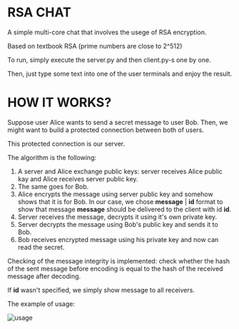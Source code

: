 # RSA CHAT

A simple multi-core chat that involves the usege of RSA encryption.

Based on textbook RSA (prime numbers are close to 2^512)

To run, simply execute the server.py and then client.py-s one by one.

Then, just type some text into one of the user terminals and enjoy the result.

# HOW IT WORKS?

Suppose user Alice wants to send a secret message to user Bob. Then, we might want to build a protected connection between both of users.

This protected connection is our server.

The algorithm is the following:

1. A server and Alice exchange public keys: server receives Alice public kay and Alice receives server public key.
2. The same goes for Bob.
3. Alice encrypts the message using server public key and somehow shows that it is for Bob. In our case, we chose **message** | **id** format to show that message **message** should be delivered to the client with id **id**.
4. Server receives the message, decrypts it using it's own private key.
5. Server decrypts the message using Bob's public key and sends it to Bob.
6. Bob receives encrypted message using his private key and now can read the secret.

Checking of the message integrity is implemented: check whether the hash of the sent message before encoding is equal to the hash of the received message after decoding.

If **id** wasn't specified, we simply show message to all receivers.

The example of usage:

![usage](https://user-images.githubusercontent.com/91615650/166143608-5bf3b5ca-56d4-4112-994d-6d8f8bd8e77d.png)

